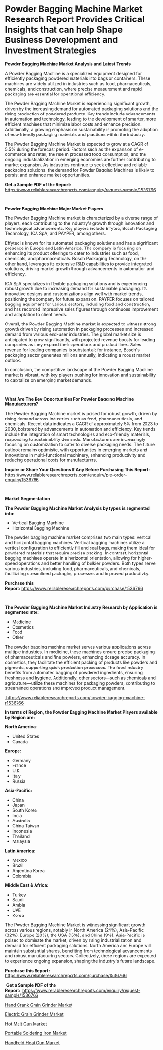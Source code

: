 <p><h1>Powder Bagging Machine Market Research Report Provides Critical Insights that can help Shape Business Development and Investment Strategies</h1></p><p><strong>Powder Bagging Machine Market Analysis and Latest Trends</strong></p>
<p><p>A Powder Bagging Machine is a specialized equipment designed for efficiently packaging powdered materials into bags or containers. These machines are widely utilized in industries such as food, pharmaceuticals, chemicals, and construction, where precise measurement and rapid packaging are essential for operational efficiency.</p><p>The Powder Bagging Machine Market is experiencing significant growth, driven by the increasing demand for automated packaging solutions and the rising production of powdered products. Key trends include advancements in automation and technology, leading to the development of smarter, more efficient machines that minimize labor costs and enhance precision. Additionally, a growing emphasis on sustainability is promoting the adoption of eco-friendly packaging materials and practices within the industry.</p><p>The Powder Bagging Machine Market is expected to grow at a CAGR of 5.5% during the forecast period. Factors such as the expansion of e-commerce and retail, the rise in processed food consumption, and the ongoing industrialization in emerging economies are further contributing to market expansion. As industries continue to seek effective and reliable packaging solutions, the demand for Powder Bagging Machines is likely to persist and enhance market opportunities.</p></p>
<p><strong>Get a Sample PDF of the Report:&nbsp;</strong> <a href="https://www.reliableresearchreports.com/enquiry/request-sample/1536766?utm_campaign=34&utm_medium=2&utm_source=Github&utm_content=ia&utm_term=11042025&utm_id=powder-bagging-machine">https://www.reliableresearchreports.com/enquiry/request-sample/1536766</a></p>
<p>&nbsp;</p>
<p><strong>Powder Bagging Machine Major Market Players</strong></p>
<p><p>The Powder Bagging Machine market is characterized by a diverse range of players, each contributing to the industry's growth through innovation and technological advancements. Key players include Effytec, Bosch Packaging Technology, ICA SpA, and PAYPER, among others.</p><p>Effytec is known for its automated packaging solutions and has a significant presence in Europe and Latin America. The company is focusing on enhancing its product offerings to cater to industries such as food, chemicals, and pharmaceuticals. Bosch Packaging Technology, on the other hand, leverages its extensive R&D capabilities to provide integrated solutions, driving market growth through advancements in automation and efficiency.</p><p>ICA SpA specializes in flexible packaging solutions and is experiencing robust growth due to increasing demand for sustainable packaging. Its innovative designs and customizations align well with market trends, positioning the company for future expansion. PAYPER focuses on tailored bagging equipment for various sectors, including food and construction, and has recorded impressive sales figures through continuous improvement and adaptation to client needs.</p><p>Overall, the Powder Bagging Machine market is expected to witness strong growth driven by rising automation in packaging processes and increased demand from various end-user industries. The global market size is anticipated to grow significantly, with projected revenue boosts for leading companies as they expand their operations and product lines. Sales revenue for leading companies is substantial; for instance, Bosch's packaging sector generates millions annually, indicating a robust market outlook.</p><p>In conclusion, the competitive landscape of the Powder Bagging Machine market is vibrant, with key players pushing for innovation and sustainability to capitalize on emerging market demands.</p></p>
<p>&nbsp;</p>
<p><strong>What Are The Key Opportunities For Powder Bagging Machine Manufacturers?</strong></p>
<p><p>The Powder Bagging Machine market is poised for robust growth, driven by rising demand across industries such as food, pharmaceuticals, and chemicals. Recent data indicates a CAGR of approximately 5% from 2023 to 2030, bolstered by advancements in automation and efficiency. Key trends include the integration of smart technologies and eco-friendly materials, responding to sustainability demands. Manufacturers are increasingly focusing on customization to cater to diverse packaging needs. The future outlook remains optimistic, with opportunities in emerging markets and innovations in multi-functional machinery, enhancing productivity and reducing operational costs for manufacturers.</p></p>
<p><strong>Inquire or Share Your Questions If Any Before Purchasing This Report:</strong> <a href="https://www.reliableresearchreports.com/enquiry/pre-order-enquiry/1536766?utm_campaign=34&utm_medium=2&utm_source=Github&utm_content=ia&utm_term=11042025&utm_id=powder-bagging-machine">https://www.reliableresearchreports.com/enquiry/pre-order-enquiry/1536766</a></p>
<p>&nbsp;</p>
<p><strong>Market Segmentation</strong></p>
<p><strong>The Powder Bagging Machine Market Analysis by types is segmented into:</strong></p>
<p><ul><li>Vertical Bagging Machine</li><li>Horizontal Bagging Machine</li></ul></p>
<p><p>The powder bagging machine market comprises two main types: vertical and horizontal bagging machines. Vertical bagging machines utilize a vertical configuration to efficiently fill and seal bags, making them ideal for powdered materials that require precise packing. In contrast, horizontal bagging machines operate in a horizontal orientation, allowing for higher-speed operations and better handling of bulkier powders. Both types serve various industries, including food, pharmaceuticals, and chemicals, facilitating streamlined packaging processes and improved productivity.</p></p>
<p><strong>Purchase this Report:&nbsp;</strong><a href="https://www.reliableresearchreports.com/purchase/1536766?utm_campaign=34&utm_medium=2&utm_source=Github&utm_content=ia&utm_term=11042025&utm_id=powder-bagging-machine">https://www.reliableresearchreports.com/purchase/1536766</a></p>
<p>&nbsp;</p>
<p><strong>The Powder Bagging Machine Market Industry Research by Application is segmented into:</strong></p>
<p><ul><li>Medicine</li><li>Cosmetics</li><li>Food</li><li>Other</li></ul></p>
<p><p>The powder bagging machine market serves various applications across multiple industries. In medicine, these machines ensure precise packaging of pharmaceuticals and fine powders, enhancing dosage accuracy. In cosmetics, they facilitate the efficient packing of products like powders and pigments, supporting quick production processes. The food industry benefits from automated bagging of powdered ingredients, ensuring freshness and hygiene. Additionally, other sectors—such as chemicals and agriculture—utilize these machines for packaging powders, contributing to streamlined operations and improved product management.</p></p>
<p><a href="https://www.reliableresearchreports.com/powder-bagging-machine-r1536766?utm_campaign=34&utm_medium=2&utm_source=Github&utm_content=ia&utm_term=11042025&utm_id=powder-bagging-machine">&nbsp;https://www.reliableresearchreports.com/powder-bagging-machine-r1536766</a></p>
<p><strong>In terms of Region, the Powder Bagging Machine Market Players available by Region are:</strong></p>
<p>
    <p> <strong> North America: </strong>
        <ul>
            <li>United States</li>
            <li>Canada</li>
        </ul>
        </p> 
    <p> <strong> Europe: </strong>
        <ul>
            <li>Germany</li>
            <li>France</li>
            <li>U.K.</li>
            <li>Italy</li>
            <li>Russia</li>
        </ul>
        </p> 
    <p> <strong> Asia-Pacific: </strong>
        <ul>
            <li>China</li>
            <li>Japan</li>
            <li>South Korea</li>
            <li>India</li>
            <li>Australia</li>
            <li>China Taiwan</li>
            <li>Indonesia</li>
            <li>Thailand</li>
            <li>Malaysia</li>
        </ul>
        </p> 
    <p> <strong> Latin America: </strong>
        <ul>
            <li>Mexico</li>
            <li>Brazil</li>
            <li>Argentina Korea</li>
            <li>Colombia</li>
        </ul>
        </p> 
    <p> <strong> Middle East & Africa: </strong>
        <ul>
            <li>Turkey</li>
            <li>Saudi</li>
            <li>Arabia</li>
            <li>UAE</li>
            <li>Korea</li>
        </ul>
    </p>
    </p>
<p><p>The Powder Bagging Machine Market is witnessing significant growth across various regions, notably in North America (24%), Asia-Pacific (32%), Europe (20%), the USA (15%), and China (9%). Asia-Pacific is poised to dominate the market, driven by rising industrialization and demand for efficient packaging solutions. North America and Europe will maintain substantial shares, benefiting from technological advancements and robust manufacturing sectors. Collectively, these regions are expected to experience ongoing expansion, shaping the industry's future landscape.</p></p>
<p><strong>Purchase this Report: </strong><a href="https://www.reliableresearchreports.com/purchase/1536766?utm_campaign=34&utm_medium=2&utm_source=Github&utm_content=ia&utm_term=11042025&utm_id=powder-bagging-machine">https://www.reliableresearchreports.com/purchase/1536766</a></p>
<p>&nbsp;<strong>Get a Sample PDF of the Report:&nbsp;&nbsp;</strong><a href="https://www.reliableresearchreports.com/enquiry/request-sample/1536766?utm_campaign=34&utm_medium=2&utm_source=Github&utm_content=ia&utm_term=11042025&utm_id=powder-bagging-machine">https://www.reliableresearchreports.com/enquiry/request-sample/1536766</a></p>
<p><strong></strong></p>
<p><p><a href="https://github.com/yankimber90yankim/Market-Research-Report-List-1/blob/main/hand-crank-grain-grinder-market.md?utm_campaign=34&utm_medium=2&utm_source=Github&utm_content=ia&utm_term=11042025&utm_id=powder-bagging-machine">Hand Crank Grain Grinder Market</a></p><p><a href="https://github.com/edacruz6/Market-Research-Report-List-1/blob/main/electric-grain-grinder-market.md?utm_campaign=34&utm_medium=2&utm_source=Github&utm_content=ia&utm_term=11042025&utm_id=powder-bagging-machine">Electric Grain Grinder Market</a></p><p><a href="https://github.com/GenaGaines34/Market-Research-Report-List-2/blob/main/hot-melt-gun-market.md?utm_campaign=34&utm_medium=2&utm_source=Github&utm_content=ia&utm_term=11042025&utm_id=powder-bagging-machine">Hot Melt Gun Market</a></p><p><a href="https://github.com/lisaeichler20775/Market-Research-Report-List-1/blob/main/portable-soldering-iron-market.md?utm_campaign=34&utm_medium=2&utm_source=Github&utm_content=ia&utm_term=11042025&utm_id=powder-bagging-machine">Portable Soldering Iron Market</a></p><p><a href="https://github.com/JakirUddin511/Market-Research-Report-List-2/blob/main/handheld-heat-gun-market.md?utm_campaign=34&utm_medium=2&utm_source=Github&utm_content=ia&utm_term=11042025&utm_id=powder-bagging-machine">Handheld Heat Gun Market</a></p></p>